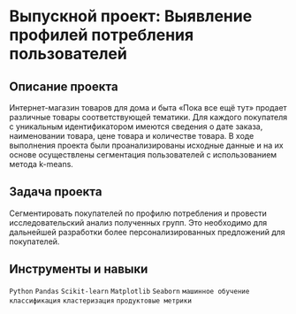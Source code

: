 # Выпускной проект: Выявление профилей потребления пользователей
## Описание проекта
Интернет-магазин товаров для дома и быта «Пока все ещё тут» продает различные товары соответствующей тематики. Для каждого покупателя с уникальным идентификатором имеются сведения о дате заказа, наименовании товара, цене товара и количестве товара. В ходе выполнения проекта были проанализированы исходные данные и на их основе осуществлены сегментация пользователей с использованием метода k-means.
## Задача проекта
Сегментировать покупателей по профилю потребления и провести исследовательский анализ полученных групп. Это необходимо для дальнейшей разработки более персонализированных предложений для покупателей.
## Инструменты и навыки
`Python` `Pandas` `Scikit-learn` `Matplotlib` `Seaborn` `машинное обучение` `классификация` `кластеризация` `продуктовые метрики`
